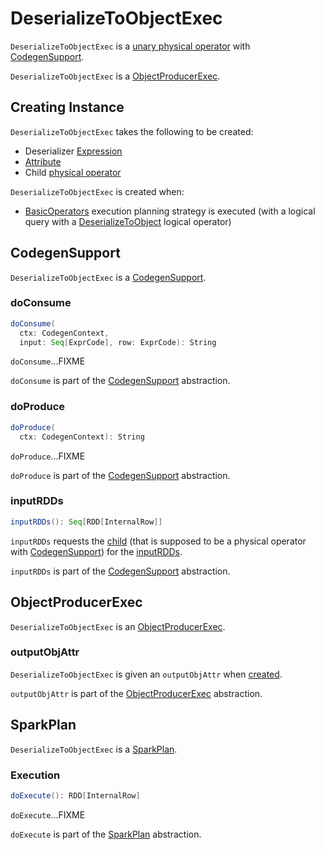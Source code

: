 # DeserializeToObjectExec

`DeserializeToObjectExec` is a [unary physical operator](UnaryExecNode.md) with [CodegenSupport](#CodegenSupport).

`DeserializeToObjectExec` is a [ObjectProducerExec](#ObjectProducerExec).

## Creating Instance

`DeserializeToObjectExec` takes the following to be created:

* <span id="deserializer"> Deserializer [Expression](../expressions/Expression.md)
* [Attribute](#outputObjAttr)
* <span id="child"> Child [physical operator](SparkPlan.md)

`DeserializeToObjectExec` is created when:

* [BasicOperators](../execution-planning-strategies/BasicOperators.md) execution planning strategy is executed (with a logical query with a [DeserializeToObject](../logical-operators/DeserializeToObject.md) logical operator)

## <span id="CodegenSupport"> CodegenSupport

`DeserializeToObjectExec` is a [CodegenSupport](CodegenSupport.md).

### <span id="doConsume"> doConsume

```scala
doConsume(
  ctx: CodegenContext,
  input: Seq[ExprCode], row: ExprCode): String
```

`doConsume`...FIXME

`doConsume` is part of the [CodegenSupport](CodegenSupport.md#doConsume) abstraction.

### <span id="doProduce"> doProduce

```scala
doProduce(
  ctx: CodegenContext): String
```

`doProduce`...FIXME

`doProduce` is part of the [CodegenSupport](CodegenSupport.md#doProduce) abstraction.

### <span id="inputRDDs"> inputRDDs

```scala
inputRDDs(): Seq[RDD[InternalRow]]
```

`inputRDDs` requests the [child](#child) (that is supposed to be a physical operator with [CodegenSupport](CodegenSupport.md)) for the [inputRDDs](CodegenSupport.md#inputRDDs).

`inputRDDs` is part of the [CodegenSupport](CodegenSupport.md#inputRDDs) abstraction.

## <span id="ObjectProducerExec"> ObjectProducerExec

`DeserializeToObjectExec` is an [ObjectProducerExec](ObjectProducerExec.md).

### <span id="outputObjAttr"> outputObjAttr

`DeserializeToObjectExec` is given an `outputObjAttr` when [created](#creating-instance).

`outputObjAttr` is part of the [ObjectProducerExec](ObjectProducerExec.md#outputObjAttr) abstraction.

## <span id="SparkPlan"> SparkPlan

`DeserializeToObjectExec` is a [SparkPlan](SparkPlan.md).

### <span id="doExecute"> Execution

```scala
doExecute(): RDD[InternalRow]
```

`doExecute`...FIXME

`doExecute` is part of the [SparkPlan](SparkPlan.md#doExecute) abstraction.
